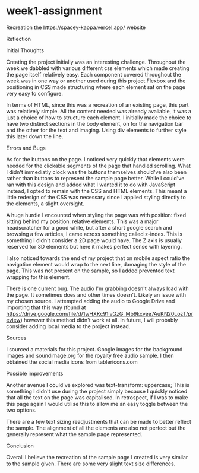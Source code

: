 # week1-assignment

Recreation the https://spacey-kappa.vercel.app/ website

Reflection

Initial Thoughts

Creating the project initially was an interesting challenge.
Throughout the week we dabbled with various different css elements
which made creating the page itself relatively easy.
Each component covered throughout the week was in one way or
another used during this project.Flexbox and the positioning in CSS made
structuring where each element sat on the page very easy to configure.

In terms of HTML, since this was a recreation of an existing page, this
part was relatively simple. All the content needed was already avaliable,
it was a just a choice of how to structure each element. I initially made
the choice to have two distinct sections in the body element, on for the
navigation bar and the other for the text and imaging. Using div elements
to further style this later down the line.

Errors and Bugs

As for the buttons on the page. I noticed very quickly that <a> elements
were needed for the clickable segments of the page that handled scrolling.
What I didn't immediatly clock was the buttons themselves should've also
been <a> rather than buttons to represent the sample page better. While
I could've ran with this design and added what I wanted it to do with
JavaScript instead, I opted to remain with the CSS and HTML elements. This
meant a little redesign of the CSS was necessary since I applied styling
directly to the <a> elements, a slight oversight.

A huge hurdle I encounted when styling the page was with position: fixed
sitting behind my position: relative elements. This was a major headscratcher
for a good while, but after a short google search and browsing a few
articles, I came across something called z-index. This is something I didn't
consider a 2D page would have. The Z axis is usually reserved for 3D elements
but here it makes perfect sense with layering.

I also noticed towards the end of my project that on mobile aspect ratio
the navigation element would wrap to the next line, damaging the style of
the page. This was not present on the sample, so I added prevented text
wrapping for this element.

There is one current bug. The audio I'm grabbing doesn't always load with
the page. It sometimes does and other times doesn't. Likely an issue with
my chosen source. I attempted adding the audio to Google Drive and importing
that this way (found at https://drive.google.com/file/d/1wHXKc91ivGzG_Mb9kxvee7AuKN20LozT/preview) however this method didn't work
at all. In future, I will probably consider adding local media to the
project instead.

Sources

I sourced a materials for this project. Google images for the background
images and soundimage.org for the royalty free audio sample. I then obtained
the social media icons from tablericons.com

Possible improvements

Another avenue I could've explored was text-transform: uppercase;
This is something I didn't use during the project simply because I
quickly noticed that all the text on the page was capitalised. In
retrospect, if I was to make this page again I would utilise this to
allow me an easy toggle between the two options.

There are a few text sizing readjustments that can be made to better
reflect the sample. The alignment of all the elements are also not
perfect but the generally represent what the sample page represented.

Conclusion

Overall I believe the recreation of the sample page I created is very
similar to the sample given. There are some very slight text size differences.
